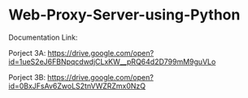 # Web-Proxy-Server-using-Python
Documentation Link:

Porject 3A: https://drive.google.com/open?id=1ueS2eJ6FBNpqcdwdjCLxKW__pRQ64d2D799mM9guVLo


Porject 3B: https://drive.google.com/open?id=0BxJFsAv6ZwoLS2tnVWZRZmx0NzQ
